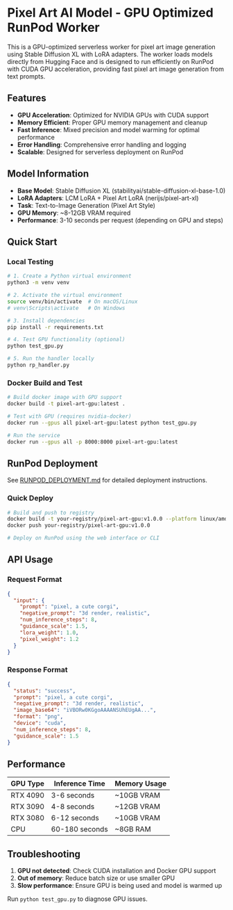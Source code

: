 # Pixel Art AI Model - GPU Optimized RunPod Worker

This is a GPU-optimized serverless worker for pixel art image generation using Stable Diffusion XL with LoRA adapters. The worker loads models directly from Hugging Face and is designed to run efficiently on RunPod with CUDA GPU acceleration, providing fast pixel art image generation from text prompts.

## Features

- **GPU Acceleration**: Optimized for NVIDIA GPUs with CUDA support
- **Memory Efficient**: Proper GPU memory management and cleanup
- **Fast Inference**: Mixed precision and model warming for optimal performance
- **Error Handling**: Comprehensive error handling and logging
- **Scalable**: Designed for serverless deployment on RunPod

## Model Information

- **Base Model**: Stable Diffusion XL (stabilityai/stable-diffusion-xl-base-1.0)
- **LoRA Adapters**: LCM LoRA + Pixel Art LoRA (nerijs/pixel-art-xl)
- **Task**: Text-to-Image Generation (Pixel Art Style)
- **GPU Memory**: ~8-12GB VRAM required
- **Performance**: 3-10 seconds per request (depending on GPU and steps)

## Quick Start

### Local Testing

```bash
# 1. Create a Python virtual environment
python3 -m venv venv

# 2. Activate the virtual environment
source venv/bin/activate  # On macOS/Linux
# venv\Scripts\activate   # On Windows

# 3. Install dependencies
pip install -r requirements.txt

# 4. Test GPU functionality (optional)
python test_gpu.py

# 5. Run the handler locally
python rp_handler.py
```

### Docker Build and Test

```bash
# Build docker image with GPU support
docker build -t pixel-art-gpu:latest .

# Test with GPU (requires nvidia-docker)
docker run --gpus all pixel-art-gpu:latest python test_gpu.py

# Run the service
docker run --gpus all -p 8000:8000 pixel-art-gpu:latest
```

## RunPod Deployment

See [RUNPOD_DEPLOYMENT.md](RUNPOD_DEPLOYMENT.md) for detailed deployment instructions.

### Quick Deploy
```bash
# Build and push to registry
docker build -t your-registry/pixel-art-gpu:v1.0.0 --platform linux/amd64 .
docker push your-registry/pixel-art-gpu:v1.0.0

# Deploy on RunPod using the web interface or CLI
```

## API Usage

### Request Format
```json
{
  "input": {
    "prompt": "pixel, a cute corgi",
    "negative_prompt": "3d render, realistic",
    "num_inference_steps": 8,
    "guidance_scale": 1.5,
    "lora_weight": 1.0,
    "pixel_weight": 1.2
  }
}
```

### Response Format
```json
{
  "status": "success",
  "prompt": "pixel, a cute corgi",
  "negative_prompt": "3d render, realistic",
  "image_base64": "iVBORw0KGgoAAAANSUhEUgAA...",
  "format": "png",
  "device": "cuda",
  "num_inference_steps": 8,
  "guidance_scale": 1.5
}
```

## Performance

| GPU Type | Inference Time | Memory Usage |
|----------|---------------|--------------|
| RTX 4090 | 3-6 seconds   | ~10GB VRAM  |
| RTX 3090 | 4-8 seconds   | ~12GB VRAM  |
| RTX 3080 | 6-12 seconds  | ~10GB VRAM  |
| CPU      | 60-180 seconds| ~8GB RAM    |

## Troubleshooting

1. **GPU not detected**: Check CUDA installation and Docker GPU support
2. **Out of memory**: Reduce batch size or use smaller GPU
3. **Slow performance**: Ensure GPU is being used and model is warmed up

Run `python test_gpu.py` to diagnose GPU issues.
